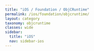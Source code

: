 ```yaml
---
title: "iOS / Foundation / ObjCRuntime"
permalink: /ios/foundation/objcruntime/
layout: category
taxonomy: objcruntime
classes: wide
sidebar:
  title: "iOS"
  nav: sidebar-ios
---
```

